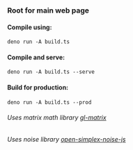 ### Root for main web page

#### Compile using:

`deno run -A build.ts`

#### Compile and serve:

`deno run -A build.ts --serve`

#### Build for production:

`deno run -A build.ts --prod`

###### Uses matrix math library [gl-matrix](https://github.com/toji/gl-matrix)

###### Uses noise library [open-simplex-noise-js](https://github.com/joshforisha/open-simplex-noise-js)
